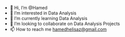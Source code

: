- 👋 Hi, I’m @Hamed
- 👀 I’m interested in Data Analysis 
- 🌱 I’m currently learning Data Analysis 
- 💞️ I’m looking to collaborate on Data Analysis Projects
- 📫 How to reach me hamedhelisaz@gmail.com

<!---
HamedHeli/HamedHeli is a ✨ special ✨ repository because its `README.md` (this file) appears on your GitHub profile.
You can click the Preview link to take a look at your changes.
--->
